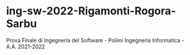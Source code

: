 # ing-sw-2022-Rigamonti-Rogora-Sarbu
Prova Finale di Ingegneria del Software - Polimi Ingegneria Informatica - A.A. 2021-2022
